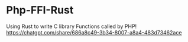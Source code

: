 # Php-FFI-Rust
Using Rust to write C library Functions called by PHP! https://chatgpt.com/share/686a8c49-3b34-8007-a8a4-483d73462ace

